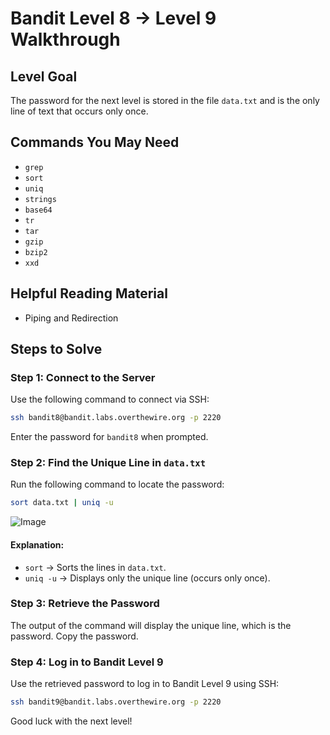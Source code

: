 
# Bandit Level 8 → Level 9 Walkthrough

## Level Goal
The password for the next level is stored in the file `data.txt` and is the only line of text that occurs only once.

## Commands You May Need
- `grep`
- `sort`
- `uniq`
- `strings`
- `base64`
- `tr`
- `tar`
- `gzip`
- `bzip2`
- `xxd`

## Helpful Reading Material
- Piping and Redirection

## Steps to Solve

### Step 1: Connect to the Server
Use the following command to connect via SSH:
```bash
ssh bandit8@bandit.labs.overthewire.org -p 2220
```
Enter the password for `bandit8` when prompted.

### Step 2: Find the Unique Line in `data.txt`
Run the following command to locate the password:
```bash
sort data.txt | uniq -u
```
![Image](https://github.com/user-attachments/assets/1a9cdee0-7027-4150-988e-4916182124e3)

#### Explanation:
- `sort` → Sorts the lines in `data.txt`.
- `uniq -u` → Displays only the unique line (occurs only once).

### Step 3: Retrieve the Password
The output of the command will display the unique line, which is the password. Copy the password.

### Step 4: Log in to Bandit Level 9
Use the retrieved password to log in to Bandit Level 9 using SSH:
```bash
ssh bandit9@bandit.labs.overthewire.org -p 2220
```

Good luck with the next level!

